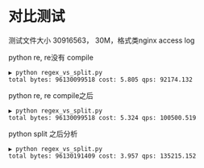 对比测试
======
测试文件大小 30916563， 30M，格式类nginx access log


python re, re没有 compile 
```
▶ python regex_vs_split.py
total bytes: 96130099518 cost: 5.805 qps: 92174.132
```

python re, re compile之后
```
▶ python regex_vs_split.py
total bytes: 96130099518 cost: 5.324 qps: 100500.519
```

python split 之后分析
```
▶ python regex_vs_split.py
total bytes: 96130191409 cost: 3.957 qps: 135215.152
```
